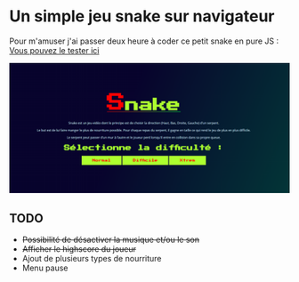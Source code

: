 ﻿# Un simple jeu snake sur navigateur

Pour m'amuser j'ai passer deux heure à coder ce petit snake en pure JS : [Vous pouvez le tester ici](https://chikimurassnake.000webhostapp.com/)

![Screenshot](/assets/img/screenshot.png)

## TODO

-   ~~Possibilité de désactiver la musique et/ou le son~~
-   ~~Afficher le highscore du joueur~~
-   Ajout de plusieurs types de nourriture
-   Menu pause
